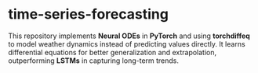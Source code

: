 # time-series-forecasting
This repository implements **Neural ODEs** in **PyTorch** and using **torchdiffeq** to model weather dynamics instead of predicting values directly. It learns differential equations for better generalization and extrapolation, outperforming **LSTMs** in capturing long-term trends.

